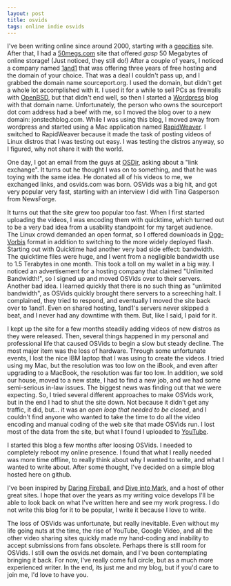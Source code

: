 ```yaml
---
layout: post
title: osvids
tags: online indie osvids
---
```


I've been writing online since around 2000, starting with a [geocities][1] site. After that, I had a [50megs.com][2] site that offered *gasp* 50 Megabytes of online storage! (Just noticed, they still do!)  After a couple of years, I noticed a company named [1and1][3] that was offering three years of free hosting and the domain of your choice. That was a deal I couldn't pass up, and I grabbed the domain name sourceport.org. I used the domain, but didn't get a whole lot accomplished with it. I used it for a while to sell PCs as firewalls with [OpenBSD][4], but that didn't end well, so then I started a [Wordpress][5] blog with that domain name. Unfortunately, the person who owns the sourceport dot com address had a beef with me, so I moved the blog over to a new domain: jonstechblog.com. While I was using this blog, I moved away from wordpress and started using a Mac application named [RapidWeaver][6]. I switched to RapidWeaver because it made the task of posting videos of Linux distros that I was testing out easy. I was testing the distros anyway, so I figured, why not share it with the world.

One day, I got an email from the guys at [OSDir][7], asking about a "link exchange". It turns out he thought I was on to something, and that he was toying with the same idea. He donated all of his videos to me, we exchanged links, and osvids.com was born. OSVids was a big hit, and got very popular very fast, starting with an interview I did with Tina Gasperson from NewsForge.

It turns out that the site grew too popular too fast. When I first started uploading the videos, I was encoding them with quicktime, which turned out to be a very bad idea from a usability standpoint for my target audience. The Linux crowd demanded an open format, so I offered downloads in [Ogg-Vorbis][8] format in addition to switching to the more widely deployed flash. Starting out with Quicktime had another very bad side effect: bandwidth. The quicktime files were huge, and I went from a negligible bandwidth use to 1.5 Terabytes in one month. This took a toll on my wallet in a big way. I noticed an advertisement for a hosting company that claimed "Unlimited Bandwidth!", so I signed up and moved OSVids over to their servers. Another bad idea. I learned quickly that there is no such thing as "unlimited bandwidth", as OSVids quickly brought there servers to a screeching halt. I complained, they tried to respond, and eventually I moved the site back over to 1and1. Even on shared hosting, 1and1's servers never skipped a beat, and I never had any downtime with them. But, like I said, I paid for it.

I kept up the site for a few months steadily adding videos of new distros as they were released. Then, several things happened in my personal and professional life that caused OSVids to begin a slow but steady decline. The most major item was the loss of hardware. Through some unfortunate events, I lost the nice IBM laptop that I was using to create the videos. I tried using my Mac, but the resolution was too low on the iBook, and even after upgrading to a MacBook, the resolution was far too low. In addition, we sold our house, moved to a new state, I had to find a new job, and we had some semi-serious in-law issues. The biggest news was finding out that we were expecting. So, I tried several different approaches to make OSVids work, but in the end I had to shut the site down. Not because it didn't get any traffic, it did, but... it was an *open loop that needed to be closed*, and I couldn't find anyone who wanted to take the time to do all the video encoding and manual coding of the web site that made OSVids run. I lost most of the data from the site, but what I found I uploaded to [YouTube][9].

I started this blog a few months after loosing OSVids. I needed to completely reboot my online presence. I found that what I really needed was more time offline, to really think about why I wanted to write, and what I wanted to write about. After some thought, I've decided on a simple blog hosted here on github. 

I've been inspired by [Daring Fireball][10], and [Dive into Mark][11], and a host of other great sites. I hope that over the years as my writing voice develops I'll be able to look back on what I've written here and see my work progress. I do not write this blog for it to be popular, I write it because I love to write.

The loss of OSVids was unfortunate, but really inevitable. Even without my life going nuts at the time, the rise of YouTube, Google Video, and all the other video sharing sites quickly made my hand-coding and inability to accept submissions from fans obsolete. Perhaps there is still room for OSVids. I still own the osvids.net domain, and I've been contemplating bringing it back. For now, I've really come full circle, but as a much more experienced writer. In the end, its just me and my blog, but if you'd care to join me, I'd love to have you.


[1]: http://geocities.yahoo.com/
[2]: http://www.50megs.com/
[3]: http://1and1.com
[4]: http://openbsd.org
[5]: http://www.wordpress.org
[6]: http://www.realmacsoftware.com/rapidweaver
[7]: http://shots.osdir.com/
[8]: http://www.vorbis.com
[9]: http://www.youtube.com/user/osvids
[10]: http://daringfireball.net
[11]: http://diveintomark.org
